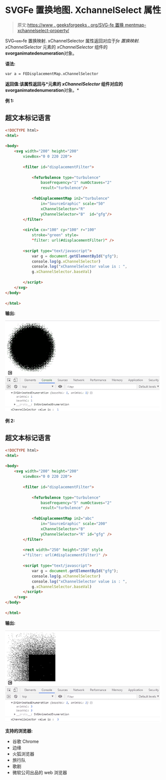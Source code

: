 # SVGFe 置换地图. XchannelSelect 属性

> 原文:[https://www . geeksforgeeks . org/SVG-fe 置换 mentmap-xchannelselect-property/](https://www.geeksforgeeks.org/svg-fedisplacementmap-xchannelselector-property/)

SVG`<em>`fe 置换映射. xChannelSelector 属性返回对应于*fe 置换映射. xChannelSelector* 元素的 *xChannelSelector* 组件的**svorganimatedenumeration**对象。

**语法:**

```html
var a = FEDisplacementMap.xChannelSelector
```

**返回值:**该属性返回与*元素的 *xChannelSelector* 组件对应的**svorganimatedenumeration**对象。*

**例 1:**

## 超文本标记语言

```html
<!DOCTYPE html> 
<html> 

<body> 
    <svg width="200" height="200"
        viewBox="0 0 220 220"> 

        <filter id="displacementFilter"> 

            <feTurbulence type="turbulence"
                baseFrequency="1" numOctaves="2"
                result="turbulence"/> 

            <feDisplacementMap in2="turbulence"
                in="SourceGraphic" scale="50"
                xChannelSelector="R"
                yChannelSelector="B"  id="gfg"/> 
        </filter> 

        <circle cx="100" cy="100" r="100"
            stroke="green" style= 
            "filter: url(#displacementFilter)" /> 

        <script type="text/javascript">
            var g = document.getElementById("gfg");
            console.log(g.xChannelSelector)
            console.log("xChannelSelector value is : ", 
            g.xChannelSelector.baseVal)

        </script>
    </svg> 
</body> 

</html> 
```

**输出:**

![](img/6e5fbee8472b0241b3460d7f13b9ea89.png)

**例 2:**

## 超文本标记语言

```html
<!DOCTYPE html> 
<html> 

<body> 
    <svg width="200" height="200"
        viewBox="0 0 220 220"> 

        <filter id="displacementFilter"> 

            <feTurbulence type="turbulence"
                baseFrequency="5" numOctaves="2"
                result="turbulence" /> 

            <feDisplacementMap in2="abc"
                in="SourceGraphic" scale="200"
                xChannelSelector="B"
                yChannelSelector="R" id="gfg" /> 
        </filter> 

        <rect width="250" height="250" style
        ="filter: url(#displacementFilter)" /> 

        <script type="text/javascript">
            var g = document.getElementById("gfg");
            console.log(g.xChannelSelector)
            console.log("xChannelSelector value is : ", 
            g.xChannelSelector.baseVal)
        </script>
    </svg> 
</body> 

</html> 
```

**输出:**

![](img/b3ab2656486220bac3cf849abcd82ea3.png)

**支持的浏览器:**

*   谷歌 Chrome
*   边缘
*   火狐浏览器
*   旅行队
*   歌剧
*   微软公司出品的 web 浏览器